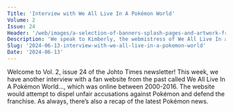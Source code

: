 ```yaml
---
Title: 'Interview with We All Live In A Pokémon World'
Volume: 2
Issue: 24
Header: '/web/images/a-selection-of-banners-splash-pages-and-artwork-from-we-all-live-in-a-pokemon-world-between-2000-201.png'
Description: 'We speak to Kimberly, the webmistress of We All Live In a Pokémon World... a website which ran between 2000-2016 to dispel unfair accusations against Pokémon. Plus, a recap of the latest Pokémon news'
Slug: '2024-06-13-interview-with-we-all-live-in-a-pokemon-world'
Date: '2024-06-13'
---
```

Welcome to Vol. 2, issue 24 of the Johto Times newsletter! This week, we have another interview with a fan website from the past called We All Live In A Pokémon World…, which was online between 2000-2016. The website would attempt to dispel unfair accusations against Pokémon and defend the franchise. As always, there’s also a recap of the latest Pokémon news.